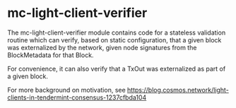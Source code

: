 mc-light-client-verifier
========================

The mc-light-client-verifier module contains code for a stateless validation routine
which can verify, based on static configuration, that a given block was externalized
by the network, given node signatures from the BlockMetadata for that Block.

For convenience, it can also verify that a TxOut was externalized as part of a given block.

For more background on motivation, see https://blog.cosmos.network/light-clients-in-tendermint-consensus-1237cfbda104
